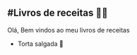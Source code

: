 ## #Livros de receitas :man_cook:





Olá, Bem vindos ao meu livros de receitas

- Torta salgada :cookie:








